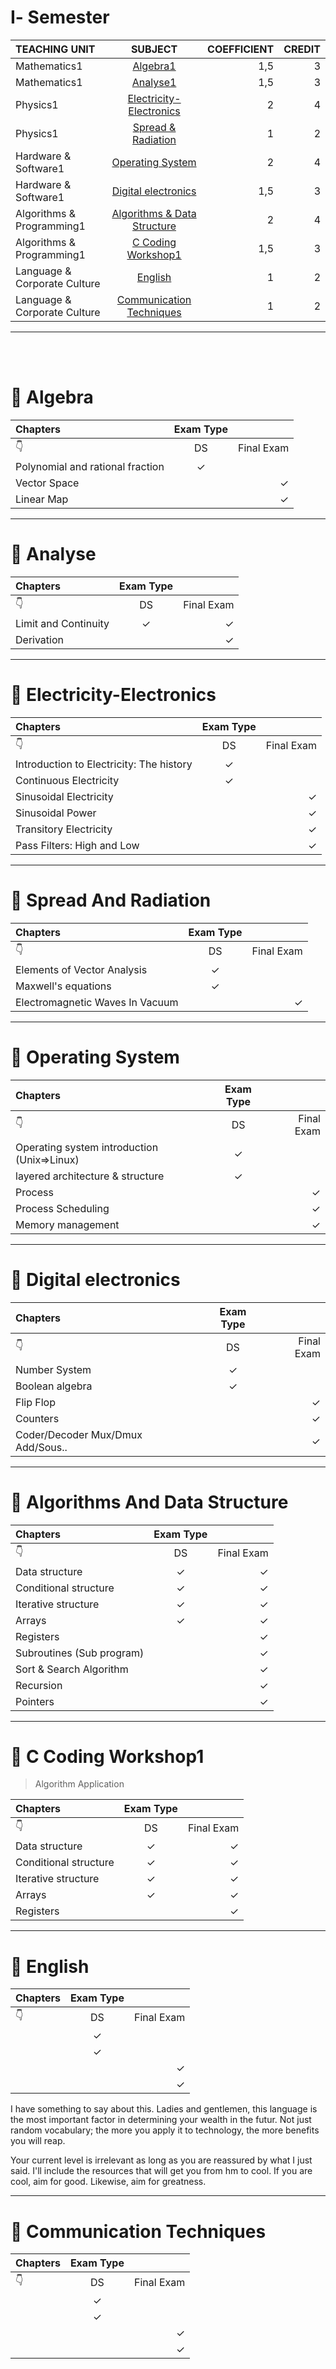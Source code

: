 # Ⅰ- Semester
| TEACHING UNIT                | SUBJECT                      | COEFFICIENT |CREDIT    |
|:--------                     |:--------:                    | --------:   |--------: |
| Mathematics1                 | [Algebra1](#📖Algebra)                     |     1,5  |3 |
| Mathematics1                 | [Analyse1](#📖Analyse)                     |     1,5  |    3 |
| Physics1                     | [Electricity-Electronics](#📖Electricity-Electronics)      |     2    |    4 |
| Physics1                     | [Spread & Radiation](#📖Spread-And-Radiation)           |     1    |    2 |   
| Hardware & Software1         | [Operating System](#📖Operating-System)             |     2    |    4 |
| Hardware & Software1         | [Digital electronics](#📖Digital-electronics)          |     1,5  |    3 |
| Algorithms & Programming1    | [Algorithms & Data Structure](#📖Algorithms-And-Data-Structure)  |     2    |    4 |
| Algorithms & Programming1    | [C Coding Workshop1](#📖C-Coding-Workshop1)           |     1,5  |    3 |
| Language & Corporate Culture | [English](#📖English)                      |     1    |    2 |
| Language & Corporate Culture | [Communication Techniques](#📖communication-Techniques)     |     1    |    2 |


***
<br>
<br>

# 📖 Algebra
| Chapters                   | Exam Type                     |             |
|:--------                   |:--------:                    | --------:   |
|    👇                     | DS                            | Final Exam |
|  Polynomial and rational fraction               |   ✓                           |          |
| Vector Space                |                            |  ✓         | 
|      Linear Map     |                              |     ✓      | 

---

# 📖 Analyse
| Chapters                    | Exam Type                     |             |
|:--------                     |:--------:                    | --------:   |
|    👇                      | DS                            | Final Exam |
| Limit and Continuity                |   ✓                           |   ✓       |
|     Derivation            |                             |  ✓        | 

---

# 📖 Electricity-Electronics
| Chapters                   | Exam Type                     |             |
|:--------                   |:--------:                     | --------:   |
|    👇                      | DS                            | Final Exam |
|  Introduction to Electricity: The history                          |   ✓                           |          |
|  Continuous Electricity                          |    ✓                          |          | 
|  Sinusoidal Electricity                          |                               |     ✓      | 
|   Sinusoidal Power              |                                          |    ✓       | 
|   Transitory Electricity             |                                          |     ✓      | 
|  Pass Filters: High and Low            |                                          |     ✓      | 
---

# 📖 Spread And Radiation
| Chapters                    | Exam Type                     |             |
|:--------                     |:--------:                    | --------:   |
|    👇                      | DS                            | Final Exam |
|   Elements of Vector Analysis              |   ✓                           |          |
|   Maxwell's equations              |    ✓                         |          | 
|      Electromagnetic Waves In Vacuum          |                              |     ✓      | 
---

# 📖 Operating System
| Chapters                    | Exam Type                     |             |
|:--------                     |:--------:                    | --------:   |
|    👇                      | DS                            | Final Exam |
|   Operating system introduction (Unix=>Linux)              |   ✓                           |          |
| layered architecture & structure                |    ✓                         |          | 
|   Process            |                              |     ✓      | 
|   Process Scheduling              |                                          |     ✓      | 
|  Memory management               |                                          |     ✓      | 
---

# 📖 Digital electronics
| Chapters                    | Exam Type                     |             |
|:--------                     |:--------:                    | --------:   |
|    👇                      | DS                            | Final Exam |
|   Number System             |   ✓                           |          |
|    Boolean algebra            |    ✓                         |          | 
|   Flip Flop            |                              |     ✓      | 
|  Counters               |                                          |     ✓      | 
|  Coder/Decoder Mux/Dmux Add/Sous..               |                                          |     ✓      | 
---

# 📖 Algorithms And Data Structure
| Chapters                    | Exam Type                     |             |
|:--------                     |:--------:                    | --------:   |
|    👇                      | DS                            | Final Exam |
|    Data structure            |   ✓                           |    ✓       |
|     Conditional structure            |    ✓                         |  ✓         | 
|   Iterative structure            |                     ✓          |    ✓       | 
|   Arrays               |                       ✓                    |   ✓        |
|  Registers               |                                          |     ✓      | 
|   Subroutines (Sub program)              |                                          |     ✓      | 
|   Sort & Search Algorithm              |                                          |     ✓      | 
|    Recursion             |                                          |     ✓      | 
|    Pointers             |                                          |     ✓      | 

---

# 📖 C Coding Workshop1
> Algorithm Application

| Chapters                    | Exam Type                     |             |
|:--------                     |:--------:                    | --------:   |
|    👇                      | DS                            | Final Exam |
|    Data structure            |   ✓                           |    ✓       |
|     Conditional structure            |    ✓                         |  ✓         | 
|   Iterative structure            |                     ✓          |    ✓       | 
|   Arrays               |                       ✓                    |   ✓        |
|  Registers               |                                          |     ✓      | 



---

# 📖 English
| Chapters                    | Exam Type                     |             |
|:--------                     |:--------:                    | --------:   |
|    👇                      | DS                            | Final Exam |
|                |   ✓                           |          |
|                |    ✓                         |          | 
|               |                              |     ✓      | 
|                 |                                          |     ✓      | 

I have something to say about this. Ladies and gentlemen, this language is the most important factor in determining your wealth in the futur. Not just random vocabulary; the more you apply it to technology, the more benefits you will reap.

Your current level is irrelevant as long as you are reassured by what I just said. I'll include the resources that will get you from hm to cool. If you are cool, aim for good. Likewise, aim for greatness.

---

# 📖 Communication Techniques
| Chapters                    | Exam Type                     |             |
|:--------                     |:--------:                    | --------:   |
|    👇                      | DS                            | Final Exam |
|                |   ✓                           |          |
|               |    ✓                         |          | 
|               |                              |     ✓      | 
|                 |                                          |     ✓      | 